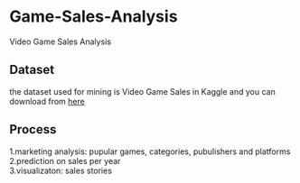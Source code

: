 # Game-Sales-Analysis
Video Game Sales Analysis

Dataset
---
the dataset used for mining is Video Game Sales in Kaggle and you can download from [here](https://www.kaggle.com/gregorut/videogamesales)

Process
---
1.marketing analysis: pupular games, categories, pubulishers and platforms  
2.prediction on sales per year  
3.visualizaton: sales stories  
 
